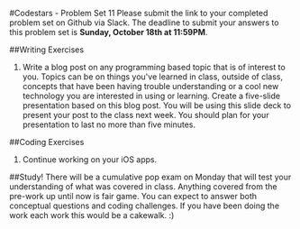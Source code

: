 #Codestars - Problem Set 11
Please submit the link to your completed problem set on Github via Slack. The deadline to submit your answers to this problem set is **Sunday, October 18th at 11:59PM**.

##Writing Exercises

1) Write a blog post on any programming based topic that is of interest to you. Topics can be on things you've learned in class, outside of class, concepts that have been having trouble understanding or a cool new technology you are interested in using or learning. Create a five-slide presentation based on this blog post. You will be using this slide deck to present your post to the class next week. You should plan for your presentation to last no more than five minutes.

##Coding Exercises

1) Continue working on your iOS apps.


##Study!
There will be a cumulative pop exam on Monday that will test your understanding of what was covered in class. Anything covered from the pre-work up until now is fair game. You can expect to answer both conceptual questions and coding challenges. If you have been doing the work each work this would be a cakewalk. :)